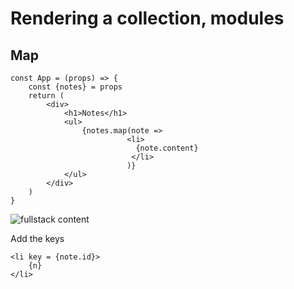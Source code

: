 # Rendering a collection, modules

## Map

```react
const App = (props) => {
    const {notes} = props
    return (
    	<div>
            <h1>Notes</h1>
            <ul>
            	{notes.map(note => 
                          <li>
                           	{note.content}
                           </li>
                          )}
            </ul>
        </div>
    )
}
```

![fullstack content](https://fullstackopen.com/static/fbe2815380db6eb1be707011330d79e1/5a190/1a.png)

Add the keys 

```react
<li key = {note.id}>
	{n}
</li>
```


